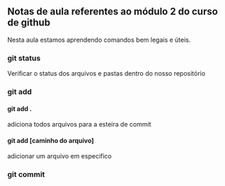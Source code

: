 ## Notas de aula referentes ao módulo 2 do curso de github 

Nesta aula estamos aprendendo comandos bem legais e úteis.

### git status
Verificar o status dos arquivos e pastas dentro do nosso repositório


### git add

#### git add .
adiciona todos arquivos para a esteira de commit

#### git add [caminho do arquivo]
adicionar um arquivo em especifico

### git commit
